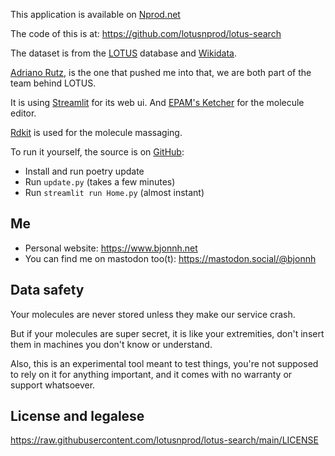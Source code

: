 This application is available on [Nprod.net](https://search.nprod.net/)

The code of this is at: https://github.com/lotusnprod/lotus-search

The dataset is from the [LOTUS](https://lotus.nprod.net/) database and [Wikidata](https://www.wikidata.org).

[Adriano Rutz](https://adafede.github.io/), is the one that pushed me into that, we are both part of the team behind LOTUS.

It is using [Streamlit](https://streamlit.io)  for its web ui.
And [EPAM's Ketcher](https://lifescience.opensource.epam.com/ketcher/index.html?ref=blog.streamlit.io) for the molecule editor.

[Rdkit](https://www.rdkit.org) is used for the molecule massaging.

To run it yourself, the source is on [GitHub](https://github.com/lotusnprod/lotus-search):
- Install and run poetry update
- Run `update.py` (takes a few minutes)
- Run `streamlit run Home.py`   (almost instant)

## **Me**

- Personal website: https://www.bjonnh.net
- You can find me on mastodon too(t): https://mastodon.social/@bjonnh

## **Data safety**

Your molecules are never stored unless they make our service crash. 

But if your molecules are super secret, it is like your extremities, don't insert 
them in machines you don't know or understand.

Also, this is an experimental tool meant to test things,
you're not supposed to rely on it for anything important, and
it comes with no warranty or support whatsoever.

## **License and legalese**

https://raw.githubusercontent.com/lotusnprod/lotus-search/main/LICENSE
